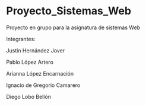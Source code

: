 # Proyecto_Sistemas_Web
Proyecto en grupo para la asignatura de sistemas Web

Integrantes:

Justin Hernández Jover

Pablo López Artero

Arianna López Encarnación

Ignacio de Gregorio Camarero

Diego Lobo Bellón
